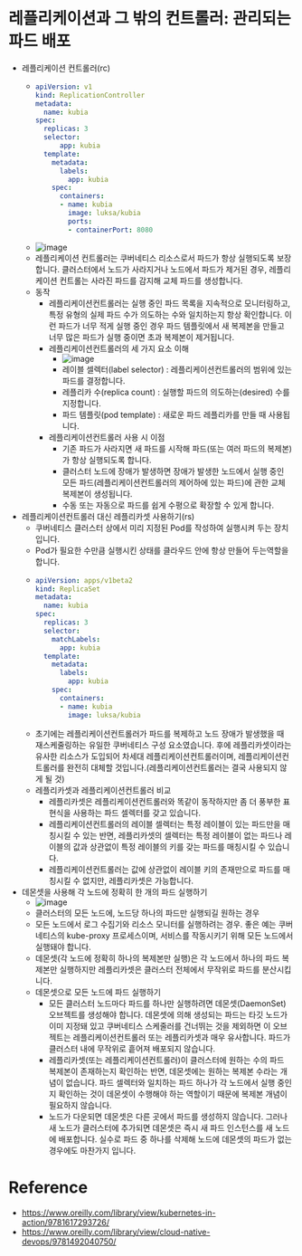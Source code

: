 # 레플리케이션과 그 밖의 컨트롤러: 관리되는 파드 배포 
- 레플리케이션 컨트롤러(rc)
  - ```yaml
    apiVersion: v1
    kind: ReplicationController
    metadata:
      name: kubia
    spec:
      replicas: 3
      selector:
          app: kubia
      template:
        metadata:
          labels:
            app: kubia
        spec:
          containers:
          - name: kubia
            image: luksa/kubia
            ports:
            - containerPort: 8080
    ```
  - ![image](https://user-images.githubusercontent.com/47103479/230555567-38183b26-ac94-4f56-83eb-9e13d6f29d4b.png)
  - 레플리케이션 컨트롤러는 쿠버네티스 리소스로서 파드가 항상 실행되도록 보장합니다. 클러스터에서 노드가 사라지거나 노드에서 파드가 제거된 경우, 레플리케이션 컨트롤는 사라진 파드를 감지해 교체 파드를 생성합니다.
  - 동작 
    - 레플리케이션컨트롤러는 실행 중인 파드 목록을 지속적으로 모니터링하고, 특정 유형의 실제 파드 수가 의도하는 수와 일치하는지 항상 확인합니다. 이런 파드가 너무 적게 실행 중인 경우 파드 템플릿에서 새 복제본을 만들고 너무 많은 파드가 실행 중이면 초과 복제본이 제거됩니다. 
    - 레플리케이션컨트롤러의 세 가지 요소 이해 
      - ![image](https://user-images.githubusercontent.com/47103479/230555736-83fa21a5-1635-4c9d-998c-9f5dc5132166.png)
      - 레이블 셀렉터(label selector) : 레플리케이션컨트롤러의 범위에 있는 파드를 결정합니다.
      - 레플리카 수(replica count) : 실행할 파드의 의도하는(desired) 수를 지정합니다.
      - 파드 템플릿(pod template) : 새로운 파드 레플리카를 만들 때 사용됩니다.
    - 레플리케이션컨트롤러 사용 시 이점 
      - 기존 파드가 사라지면 새 파드를 시작해 파드(또는 여러 파드의 복제본)가 항상 실행되도록 합니다.
      - 클러스터 노드에 장애가 발생하면 장애가 발생한 노드에서 실행 중인 모든 파드(레플리케이션컨트롤러의 제어하에 있는 파드)에 관한 교체 복제본이 생성됩니다.
      - 수동 또는 자동으로 파드를 쉽게 수평으로 확장할 수 있게 합니다.
- 레플리케이션컨트롤러 대신 레플리카셋 사용하기(rs)
  - 쿠버네티스 클러스터 상에서 미리 지정된 Pod를 작성하여 실행시켜 두는 장치입니다.
  - Pod가 필요한 수만큼 실행시킨 상태를 클라우드 안에 항상 만들어 두는역할을 합니다.
  - ```yaml    
    apiVersion: apps/v1beta2
    kind: ReplicaSet
    metadata:
      name: kubia
    spec:
      replicas: 3
      selector:
        matchLabels:
          app: kubia
      template:
        metadata:
          labels:
            app: kubia
        spec:
          containers:
          - name: kubia
            image: luksa/kubia
    ```
  - 초기에는 레플리케이션컨트롤러가 파드를 복제하고 노드 장애가 발생했을 때 재스케줄링하는 유일한 쿠버네티스 구성 요소였습니다. 후에 레플리카셋이라는 유사한 리소스가 도입되어 차세대 레플리케이션컨트롤러이며, 레플리케이션컨트롤러를 완전히 대체할 것입니다.(레플리케이션컨트롤러는 결국 사용되지 않게 될 것) 
  - 레플리카셋과 레플리케이션컨트롤러 비교 
    - 레플리카셋은 레플리케이션컨트롤러와 똑같이 동작하지만 좀 더 풍부한 표현식을 사용하는 파드 셀렉터를 갖고 있습니다. 
    - 레플리케이션컨트롤러의 레이블 셀렉터는 특정 레이블이 있는 파드만을 매칭시킬 수 있는 반면, 레플리카셋의 셀렉터는 특정 레이블이 없는 파드나 레이블의 값과 상관없이 특정 레이블의 키를 갖는 파드를 매칭시킬 수 있습니다.
    - 레플리케이션컨트롤러는 값에 상관없이 레이블 키의 존재만으로 파드를 매칭시킬 수 없지만, 레플리카셋은 가능합니다. 
- 데몬셋을 사용해 각 노드에 정확히 한 개의 파드 실행하기
  - ![image](https://user-images.githubusercontent.com/47103479/230558519-fc98e5c1-cfbe-450b-a7df-4f9d4db02f70.png)
  - 클러스터의 모든 노드에, 노드당 하나의 파드만 실행되길 원하는 경우
  - 모든 노드에서 로그 수집기와 리소스 모니터를 실행하려는 경우. 좋은 예는 쿠버네티스의 kube-proxy 프로세스이며, 서비스를 작동시키기 위해 모든 노드에서 실행돼야 합니다.
  - 데몬셋(각 노드에 정확히 하나의 복제본만 실행)은 각 노드에서 하나의 파드 복제본만 실행하지만 레플리카셋은 클러스터 전체에서 무작위로 파드를 분산시킵니다. 
  - 데몬셋으로 모든 노드에 파드 실행하기 
    - 모든 클러스터 노드마다 파드를 하나만 실행하려면 데몬셋(DaemonSet) 오브젝트를 생성해야 합니다. 데몬셋에 의해 생성되는 파드는 타깃 노드가 이미 지정돼 있고 쿠버네티스 스케줄러를 건너뛰는 것을 제외하면 이 오브젝트는 레플리케이션컨트롤러 또는 레플리카셋과 매우 유사합니다. 파드가 클러스터 내에 무작위로 흩어져 배포되지 않습니다. 
    - 레플리카셋(또는 레플리케이션컨트롤러)이 클러스터에 원하는 수의 파드 복제본이 존재하는지 확인하는 반면, 데몬셋에는 원하는 복제본 수라는 개념이 없습니다. 파드 셀렉터와 일치하는 파드 하나가 각 노드에서 실행 중인지 확인하는 것이 데몬셋이 수행해야 하는 역할이기 때문에 복제본 개념이 필요하지 않습니다. 
    - 노드가 다운되면 데몬셋은 다른 곳에서 파드를 생성하지 않습니다. 그러나 새 노드가 클러스터에 추가되면 데몬셋은 즉시 새 파드 인스턴스를 새 노드에 배포합니다. 실수로 파드 중 하나를 삭제해 노드에 데몬셋의 파드가 없는 경우에도 마찬가지 입니다. 

# Reference 
- https://www.oreilly.com/library/view/kubernetes-in-action/9781617293726/
- https://www.oreilly.com/library/view/cloud-native-devops/9781492040750/
